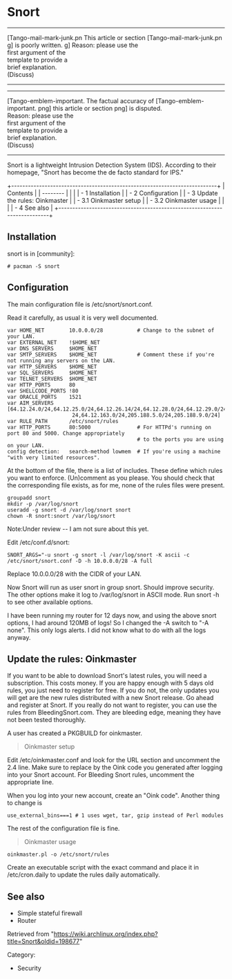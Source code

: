 Snort
=====

  ------------------------ ------------------------ ------------------------
  [Tango-mail-mark-junk.pn This article or section  [Tango-mail-mark-junk.pn
  g]                       is poorly written.       g]
                           Reason: please use the   
                           first argument of the    
                           template to provide a    
                           brief explanation.       
                           (Discuss)                
  ------------------------ ------------------------ ------------------------

  ------------------------ ------------------------ ------------------------
  [Tango-emblem-important. The factual accuracy of  [Tango-emblem-important.
  png]                     this article or section  png]
                           is disputed.             
                           Reason: please use the   
                           first argument of the    
                           template to provide a    
                           brief explanation.       
                           (Discuss)                
  ------------------------ ------------------------ ------------------------

Snort is a lightweight Intrusion Detection System (IDS). According to
their homepage, "Snort has become the de facto standard for IPS."

+--------------------------------------------------------------------------+
| Contents                                                                 |
| --------                                                                 |
|                                                                          |
| -   1 Installation                                                       |
| -   2 Configuration                                                      |
| -   3 Update the rules: Oinkmaster                                       |
|     -   3.1 Oinkmaster setup                                             |
|     -   3.2 Oinkmaster usage                                             |
|                                                                          |
| -   4 See also                                                           |
+--------------------------------------------------------------------------+

Installation
------------

snort is in [community]:

    # pacman -S snort

Configuration
-------------

The main configuration file is /etc/snort/snort.conf.

Read it carefully, as usual it is very well documented.

    var HOME_NET        10.0.0.0/28           # Change to the subnet of your LAN.
    var EXTERNAL_NET    !$HOME_NET
    var DNS_SERVERS     $HOME_NET
    var SMTP_SERVERS    $HOME_NET             # Comment these if you're not running any servers on the LAN.
    var HTTP_SERVERS    $HOME_NET
    var SQL_SERVERS     $HOME_NET
    var TELNET_SERVERS  $HOME_NET
    var HTTP_PORTS      80
    var SHELLCODE_PORTS !80
    var ORACLE_PORTS    1521
    var AIM_SERVERS     [64.12.24.0/24,64.12.25.0/24,64.12.26.14/24,64.12.28.0/24,64.12.29.0/24,64.12.161.0/
                         24,64.12.163.0/24,205.188.5.0/24,205.188.9.0/24]
    var RULE_PATH       /etc/snort/rules
    var HTTP_PORTS      80:5000               # For HTTPd's running on port 80 and 5000. Change appropriately
                                              # to the ports you are using on your LAN.
    config detection:   search-method lowmem  # If you're using a machine "with very limited resources".

At the bottom of the file, there is a list of includes. These define
which rules you want to enforce. (Un)comment as you please. You should
check that the corresponding file exists, as for me, none of the rules
files were present.

    groupadd snort
    mkdir -p /var/log/snort
    useradd -g snort -d /var/log/snort snort
    chown -R snort:snort /var/log/snort

Note:Under review -- I am not sure about this yet.

Edit /etc/conf.d/snort:

    SNORT_ARGS="-u snort -g snort -l /var/log/snort -K ascii -c /etc/snort/snort.conf -D -h 10.0.0.0/28 -A full

Replace 10.0.0.0/28 with the CIDR of your LAN.

Now Snort will run as user snort in group snort. Should improve
security. The other options make it log to /var/log/snort in ASCII mode.
Run snort -h to see other available options.

I have been running my router for 12 days now, and using the above snort
options, I had around 120MB of logs! So I changed the -A switch to "-A
none". This only logs alerts. I did not know what to do with all the
logs anyway.

Update the rules: Oinkmaster
----------------------------

If you want to be able to download Snort's latest rules, you will need a
subscription. This costs money. If you are happy enough with 5 days old
rules, you just need to register for free. If you do not, the only
updates you will get are the new rules distributed with a new Snort
release. Go ahead and register at Snort. If you really do not want to
register, you can use the rules from BleedingSnort.com. They are
bleeding edge, meaning they have not been tested thoroughly.

A user has created a PKGBUILD for oinkmaster.

> Oinkmaster setup

Edit /etc/oinkmaster.conf and look for the URL section and uncomment the
2.4 line. Make sure to replace <oinkcode> by the Oink code you generated
after logging into your Snort account. For Bleeding Snort rules,
uncomment the appropriate line.

When you log into your new account, create an "Oink code". Another thing
to change is

    use_external_bins===1 # 1 uses wget, tar, gzip instead of Perl modules

The rest of the configuration file is fine.

> Oinkmaster usage

    oinkmaster.pl -o /etc/snort/rules

Create an executable script with the exact command and place it in
/etc/cron.daily to update the rules daily automatically.

See also
--------

-   Simple stateful firewall
-   Router

Retrieved from
"https://wiki.archlinux.org/index.php?title=Snort&oldid=198677"

Category:

-   Security

